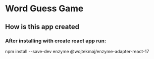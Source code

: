 # Word Guess Game

## How is this app created

### After installing with create react app run:
npm install --save-dev enzyme @wojtekmaj/enzyme-adapter-react-17